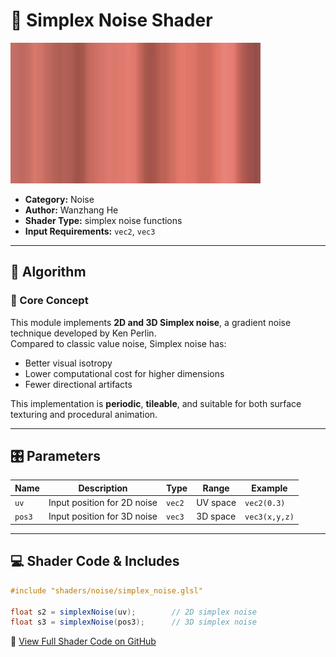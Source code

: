 # 🧩 Simplex Noise Shader

<img src="https://github.com/friedaxvictoria/procedural_shader_framework/blob/main/shaders/screenshots/noise/simplex2d_noise.png?raw=true" alt="Simplex Noise Example" width="400" height="225">

- **Category:** Noise  
- **Author:** Wanzhang He
- **Shader Type:** simplex noise functions  
- **Input Requirements:** `vec2`, `vec3`

---

## 🧠 Algorithm

### 🔷 Core Concept

This module implements **2D and 3D Simplex noise**, a gradient noise technique developed by Ken Perlin.  
Compared to classic value noise, Simplex noise has:

- Better visual isotropy  
- Lower computational cost for higher dimensions  
- Fewer directional artifacts

This implementation is **periodic**, **tileable**, and suitable for both surface texturing and procedural animation.

---

## 🎛️ Parameters

| Name      | Description                        | Type    | Range        | Example        |
|-----------|------------------------------------|---------|--------------|----------------|
| `uv`      | Input position for 2D noise        | `vec2`  | UV space     | `vec2(0.3)`    |
| `pos3`    | Input position for 3D noise        | `vec3`  | 3D space     | `vec3(x,y,z)`  |

---

## 💻 Shader Code & Includes

```glsl
#include "shaders/noise/simplex_noise.glsl"

float s2 = simplexNoise(uv);        // 2D simplex noise
float s3 = simplexNoise(pos3);      // 3D simplex noise
```
🔗 [View Full Shader Code on GitHub](https://github.com/friedaxvictoria/procedural_shader_framework/blob/main/shaders/shaders/noise/simplex_noise.glsl)
